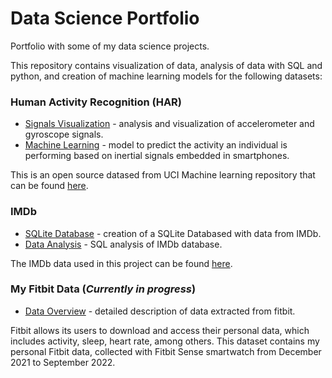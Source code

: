 # Data Science Portfolio
Portfolio with some of my data science projects.

This repository contains visualization of data, analysis of data with SQL and python, and creation of machine learning models for the following datasets:

### Human Activity Recognition (HAR)
- [Signals Visualization](https://github.com/catarina-mtpires/data-science/blob/main/HAR/Data%20Visualization.ipynb) - analysis and visualization of accelerometer and gyroscope signals.
- [Machine Learning](https://github.com/catarina-mtpires/data-science/blob/main/HAR/Machine%20Learning.ipynb) - model to predict the activity an individual is performing based on inertial signals embedded in smartphones.  

This is an open source datased from UCI Machine learning repository that can be found [here](https://archive.ics.uci.edu/ml/datasets/human+activity+recognition+using+smartphones).

### IMDb 
- [SQLite Database](https://github.com/catarina-mtpires/data-science/blob/main/IMDb/Create%20SQLite3%20Database.ipynb) - creation of a SQLite Databased with data from IMDb.
- [Data Analysis](https://github.com/catarina-mtpires/data-science/blob/main/IMDb/Data%20Analysis.ipynb) - SQL analysis of IMDb database. 

The IMDb data used in this project can be found [here](https://www.imdb.com/interfaces/).

### My Fitbit Data (<i>Currently in progress</i>)

- [Data Overview](https://github.com/catarina-mtpires/data-science/blob/main/Fitbit/data%20overview.md) - detailed description of data extracted from fitbit. 

Fitbit allows its users to download and access their personal data, which includes activity, sleep, heart rate, among others. This dataset contains my personal Fitbit data, collected with Fitbit Sense smartwatch from December 2021 to September 2022.

